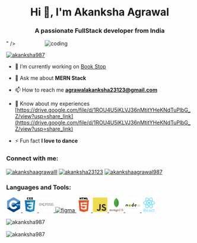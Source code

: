 <h1 align="center">Hi 👋, I'm Akanksha Agrawal</h1>
<h3 align="center">A passionate FullStack developer from India</h3>
<img align="right" alt="coding" width="400" src="<img align="right" alt="coding" width="400" src="https://user-images.githubusercontent.com/55389276/140866485-8fb1c876-9a8f-4d6a-98dc-08c4981eaf70.gif" />" />

<p align="left"> <a href="https://github.com/ryo-ma/github-profile-trophy"><img src="https://github-profile-trophy.vercel.app/?username=akanksha987" alt="akanksha987" /></a> </p>

- 🔭 I’m currently working on [Book Stop](https://bookstop2.pages.dev/)

- 💬 Ask me about **MERN Stack**

- 📫 How to reach me **agrawalakanksha23123@gmail.com**

- 📄 Know about my experiences [https://drive.google.com/file/d/1ROU4U5iKLVJ36nMtitYHeKNdTuPlbG_Z/view?usp=share_link](https://drive.google.com/file/d/1ROU4U5iKLVJ36nMtitYHeKNdTuPlbG_Z/view?usp=share_link)

- ⚡ Fun fact **I love to dance**

<h3 align="left">Connect with me:</h3>
<p align="left">
<a href="https://linkedin.com/in/akankshaagrawalll" target="blank"><img align="center" src="https://raw.githubusercontent.com/rahuldkjain/github-profile-readme-generator/master/src/images/icons/Social/linked-in-alt.svg" alt="akankshaagrawalll" height="30" width="40" /></a>
<a href="https://instagram.com/akanksha23123" target="blank"><img align="center" src="https://raw.githubusercontent.com/rahuldkjain/github-profile-readme-generator/master/src/images/icons/Social/instagram.svg" alt="akanksha23123" height="30" width="40" /></a>
<a href="https://www.leetcode.com/akankshaagrawal987" target="blank"><img align="center" src="https://raw.githubusercontent.com/rahuldkjain/github-profile-readme-generator/master/src/images/icons/Social/leet-code.svg" alt="akankshaagrawal987" height="30" width="40" /></a>
</p>

<h3 align="left">Languages and Tools:</h3>
<p align="left"> <a href="https://www.w3schools.com/cpp/" target="_blank" rel="noreferrer"> <img src="https://raw.githubusercontent.com/devicons/devicon/master/icons/cplusplus/cplusplus-original.svg" alt="cplusplus" width="40" height="40"/> </a> <a href="https://www.w3schools.com/css/" target="_blank" rel="noreferrer"> <img src="https://raw.githubusercontent.com/devicons/devicon/master/icons/css3/css3-original-wordmark.svg" alt="css3" width="40" height="40"/> </a> <a href="https://expressjs.com" target="_blank" rel="noreferrer"> <img src="https://raw.githubusercontent.com/devicons/devicon/master/icons/express/express-original-wordmark.svg" alt="express" width="40" height="40"/> </a> <a href="https://www.figma.com/" target="_blank" rel="noreferrer"> <img src="https://www.vectorlogo.zone/logos/figma/figma-icon.svg" alt="figma" width="40" height="40"/> </a> <a href="https://www.w3.org/html/" target="_blank" rel="noreferrer"> <img src="https://raw.githubusercontent.com/devicons/devicon/master/icons/html5/html5-original-wordmark.svg" alt="html5" width="40" height="40"/> </a> <a href="https://developer.mozilla.org/en-US/docs/Web/JavaScript" target="_blank" rel="noreferrer"> <img src="https://raw.githubusercontent.com/devicons/devicon/master/icons/javascript/javascript-original.svg" alt="javascript" width="40" height="40"/> </a> <a href="https://www.mongodb.com/" target="_blank" rel="noreferrer"> <img src="https://raw.githubusercontent.com/devicons/devicon/master/icons/mongodb/mongodb-original-wordmark.svg" alt="mongodb" width="40" height="40"/> </a> <a href="https://nodejs.org" target="_blank" rel="noreferrer"> <img src="https://raw.githubusercontent.com/devicons/devicon/master/icons/nodejs/nodejs-original-wordmark.svg" alt="nodejs" width="40" height="40"/> </a> <a href="https://reactjs.org/" target="_blank" rel="noreferrer"> <img src="https://raw.githubusercontent.com/devicons/devicon/master/icons/react/react-original-wordmark.svg" alt="react" width="40" height="40"/> </a> </p>

<p><img align="center" src="https://github-readme-stats.vercel.app/api/top-langs?username=akanksha987&show_icons=true&locale=en&layout=compact" alt="akanksha987" /></p>

<p><img align="center" src="https://github-readme-streak-stats.herokuapp.com/?user=akanksha987&" alt="akanksha987" /></p>
